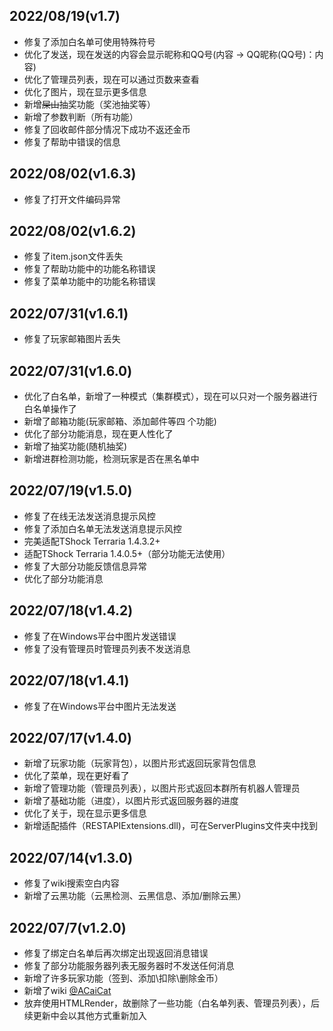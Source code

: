 ## 2022/08/19(v1.7)
+ 修复了添加白名单可使用特殊符号
+ 优化了发送，现在发送的内容会显示昵称和QQ号(内容 -> QQ昵称(QQ号)：内容)
+ 优化了管理员列表，现在可以通过页数来查看
+ 优化了图片，现在显示更多信息
+ 新增~~屎山~~抽奖功能（奖池抽奖等）
+ 新增了参数判断（所有功能）
+ 修复了回收邮件部分情况下成功不返还金币
+ 修复了帮助中错误的信息

## 2022/08/02(v1.6.3)
+ 修复了打开文件编码异常

## 2022/08/02(v1.6.2)
+ 修复了item.json文件丢失
+ 修复了帮助功能中的功能名称错误
+ 修复了菜单功能中的功能名称错误

## 2022/07/31(v1.6.1)
+ 修复了玩家邮箱图片丢失

## 2022/07/31(v1.6.0)
+ 优化了白名单，新增了一种模式（集群模式），现在可以只对一个服务器进行白名单操作了
+ 新增了邮箱功能(玩家邮箱、添加邮件等四 个功能)
+ 优化了部分功能消息，现在更人性化了
+ 新增了抽奖功能(随机抽奖)
+ 新增进群检测功能，检测玩家是否在黑名单中

## 2022/07/19(v1.5.0)
+ 修复了在线无法发送消息提示风控
+ 修复了添加白名单无法发送消息提示风控
+ 完美适配TShock Terraria 1.4.3.2+
+ 适配TShock Terraria 1.4.0.5+（部分功能无法使用）
+ 修复了大部分功能反馈信息异常
+ 优化了部分功能消息

## 2022/07/18(v1.4.2)
+ 修复了在Windows平台中图片发送错误
+ 修复了没有管理员时管理员列表不发送消息

## 2022/07/18(v1.4.1)
+ 修复了在Windows平台中图片无法发送

## 2022/07/17(v1.4.0)
+ 新增了玩家功能（玩家背包），以图片形式返回玩家背包信息
+ 优化了菜单，现在更好看了
+ 新增了管理功能（管理员列表），以图片形式返回本群所有机器人管理员
+ 新增了基础功能（进度），以图片形式返回服务器的进度
+ 优化了关于，现在显示更多信息
+ 新增适配插件（RESTAPIExtensions.dll)，可在ServerPlugins文件夹中找到


## 2022/07/14(v1.3.0)
+ 修复了wiki搜索空白内容
+ 新增了云黑功能（云黑检测、云黑信息、添加/删除云黑）

## 2022/07/7(v1.2.0)
+ 修复了绑定白名单后再次绑定出现返回消息错误
+ 修复了部分功能服务器列表无服务器时不发送任何消息
+ 新增了许多玩家功能（签到、添加\扣除\删除金币）
+ 新增了wiki [@ACaiCat](https://github.com/ACaiCat)
+ 放弃使用HTMLRender，故删除了一些功能（白名单列表、管理员列表），后续更新中会以其他方式重新加入